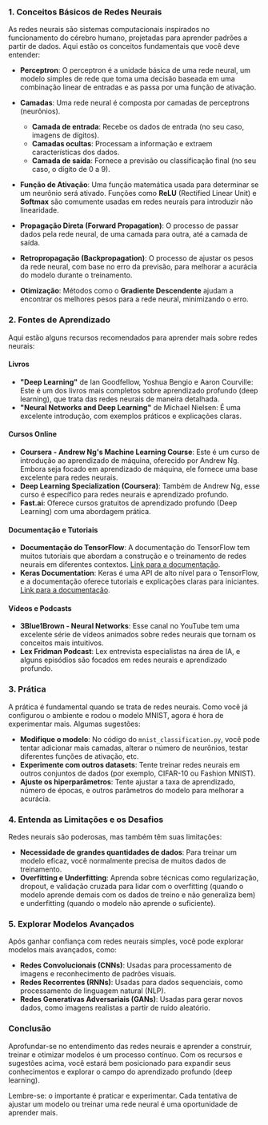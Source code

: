 ### 1. Conceitos Básicos de Redes Neurais

As redes neurais são sistemas computacionais inspirados no funcionamento do cérebro humano, projetadas para aprender padrões a partir de dados. Aqui estão os conceitos fundamentais que você deve entender:

- **Perceptron**: O perceptron é a unidade básica de uma rede neural, um modelo simples de rede que toma uma decisão baseada em uma combinação linear de entradas e as passa por uma função de ativação.
  
- **Camadas**: Uma rede neural é composta por camadas de perceptrons (neurônios). 
  - **Camada de entrada**: Recebe os dados de entrada (no seu caso, imagens de dígitos).
  - **Camadas ocultas**: Processam a informação e extraem características dos dados.
  - **Camada de saída**: Fornece a previsão ou classificação final (no seu caso, o dígito de 0 a 9).

- **Função de Ativação**: Uma função matemática usada para determinar se um neurônio será ativado. Funções como **ReLU** (Rectified Linear Unit) e **Softmax** são comumente usadas em redes neurais para introduzir não linearidade.

- **Propagação Direta (Forward Propagation)**: O processo de passar dados pela rede neural, de uma camada para outra, até a camada de saída.

- **Retropropagação (Backpropagation)**: O processo de ajustar os pesos da rede neural, com base no erro da previsão, para melhorar a acurácia do modelo durante o treinamento.

- **Otimização**: Métodos como o **Gradiente Descendente** ajudam a encontrar os melhores pesos para a rede neural, minimizando o erro.

### 2. Fontes de Aprendizado

Aqui estão alguns recursos recomendados para aprender mais sobre redes neurais:

#### **Livros**
- **"Deep Learning"** de Ian Goodfellow, Yoshua Bengio e Aaron Courville: Este é um dos livros mais completos sobre aprendizado profundo (deep learning), que trata das redes neurais de maneira detalhada.
- **"Neural Networks and Deep Learning"** de Michael Nielsen: É uma excelente introdução, com exemplos práticos e explicações claras.

#### **Cursos Online**
- **Coursera - Andrew Ng's Machine Learning Course**: Este é um curso de introdução ao aprendizado de máquina, oferecido por Andrew Ng. Embora seja focado em aprendizado de máquina, ele fornece uma base excelente para redes neurais.
- **Deep Learning Specialization (Coursera)**: Também de Andrew Ng, esse curso é específico para redes neurais e aprendizado profundo.
- **Fast.ai**: Oferece cursos gratuitos de aprendizado profundo (Deep Learning) com uma abordagem prática.

#### **Documentação e Tutoriais**
- **Documentação do TensorFlow**: A documentação do TensorFlow tem muitos tutoriais que abordam a construção e o treinamento de redes neurais em diferentes contextos. [Link para a documentação](https://www.tensorflow.org/tutorials).
- **Keras Documentation**: Keras é uma API de alto nível para o TensorFlow, e a documentação oferece tutoriais e explicações claras para iniciantes. [Link para a documentação](https://keras.io/).

#### **Vídeos e Podcasts**
- **3Blue1Brown - Neural Networks**: Esse canal no YouTube tem uma excelente série de vídeos animados sobre redes neurais que tornam os conceitos mais intuitivos.
- **Lex Fridman Podcast**: Lex entrevista especialistas na área de IA, e alguns episódios são focados em redes neurais e aprendizado profundo.

### 3. Prática

A prática é fundamental quando se trata de redes neurais. Como você já configurou o ambiente e rodou o modelo MNIST, agora é hora de experimentar mais. Algumas sugestões:

- **Modifique o modelo**: No código do `mnist_classification.py`, você pode tentar adicionar mais camadas, alterar o número de neurônios, testar diferentes funções de ativação, etc.
- **Experimente com outros datasets**: Tente treinar redes neurais em outros conjuntos de dados (por exemplo, CIFAR-10 ou Fashion MNIST).
- **Ajuste os hiperparâmetros**: Tente ajustar a taxa de aprendizado, número de épocas, e outros parâmetros do modelo para melhorar a acurácia.

### 4. Entenda as Limitações e os Desafios

Redes neurais são poderosas, mas também têm suas limitações:
- **Necessidade de grandes quantidades de dados**: Para treinar um modelo eficaz, você normalmente precisa de muitos dados de treinamento.
- **Overfitting e Underfitting**: Aprenda sobre técnicas como regularização, dropout, e validação cruzada para lidar com o overfitting (quando o modelo aprende demais com os dados de treino e não generaliza bem) e underfitting (quando o modelo não aprende o suficiente).

### 5. Explorar Modelos Avançados

Após ganhar confiança com redes neurais simples, você pode explorar modelos mais avançados, como:
- **Redes Convolucionais (CNNs)**: Usadas para processamento de imagens e reconhecimento de padrões visuais.
- **Redes Recorrentes (RNNs)**: Usadas para dados sequenciais, como processamento de linguagem natural (NLP).
- **Redes Generativas Adversariais (GANs)**: Usadas para gerar novos dados, como imagens realistas a partir de ruído aleatório.

### Conclusão

Aprofundar-se no entendimento das redes neurais e aprender a construir, treinar e otimizar modelos é um processo contínuo. Com os recursos e sugestões acima, você estará bem posicionado para expandir seus conhecimentos e explorar o campo do aprendizado profundo (deep learning).

Lembre-se: o importante é praticar e experimentar. Cada tentativa de ajustar um modelo ou treinar uma rede neural é uma oportunidade de aprender mais.
